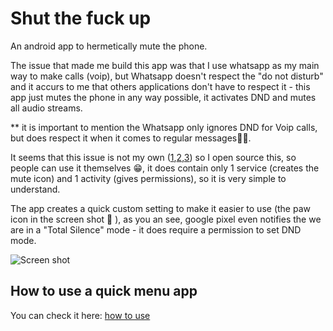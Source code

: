 # Shut the fuck up
An android app to hermetically mute the phone.

The issue that made me build this app was that I use whatsapp as my main way to make calls (voip), but Whatsapp doesn't respect the "do not disturb" and it accurs to me that others applications don't have to respect it - this app just mutes the phone in any way possible, it activates DND and mutes all audio streams.

** it is important to mention the Whatsapp only ignores DND for Voip calls, but does respect it when it comes to regular messages🤷‍♂️.

It seems that this issue is not my own ([1],[2],[3]) so I open source this, so people can use it themselves 😁, it does contain only 1 service (creates the mute icon) and 1 activity (gives permissions), so it is very simple to understand.

The app creates a quick custom setting to make it easier to use (the paw icon in the screen shot 🐾 ), as you an see, google pixel even notifies the we are in a "Total Silence" mode - it does require a permission to set DND mode.

![Screen shot](https://i.imgur.com/xywHvTW.png)

[](https://imgur.com/xywHvTW)

## How to use a quick menu app
You can check it here: [how to use]

[1]: https://forums.oneplus.com/threads/whatsapp-calls-in-do-not-disturb-mode.814689
[2]: https://discussions.apple.com/thread/7952191
[3]: https://forum.xda-developers.com/s7-edge/help/question-whatsapp-overriding-disturb-t3596944
[how to use]: https://www.lifewire.com/quick-settings-menu-android-4121299
